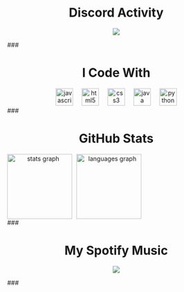 ###
<h1 align="center">Discord Activity</h1>

<p align="center">
  <a href"https://discord.com/users/867236993683816458"><img src="https://lanyard.cnrad.dev/api/867236993683816458"/></a>
</p>
###

###
<h1 align="center">I Code With</h1>
<div align="center">
  <img src="https://cdn.jsdelivr.net/gh/devicons/devicon/icons/javascript/javascript-original.svg" height="40" alt="javascript logo"  />
  <img width="12" />
  <img src="https://cdn.jsdelivr.net/gh/devicons/devicon/icons/html5/html5-original.svg" height="40" alt="html5 logo"  />
  <img width="12" />
  <img src="https://cdn.jsdelivr.net/gh/devicons/devicon/icons/css3/css3-original.svg" height="40" alt="css3 logo"  />
  <img width="12" />
  <img src="https://cdn.jsdelivr.net/gh/devicons/devicon/icons/java/java-original.svg" height="40" alt="java logo"  />
  <img width="12" />
  <img src="https://cdn.jsdelivr.net/gh/devicons/devicon/icons/python/python-original.svg" height="40" alt="python logo"  />
</div>
###

###
<h1 align="center"> GitHub Stats </h1>

<div align="center" style="display: flex; gap: 10px">
    <img src="https://github-readme-stats.vercel.app/api?username=luciaans&hide_title=false&hide_rank=false&show_icons=true&include_all_commits=true&count_private=true&disable_animations=false&theme=tokyonight&locale=en&hide_border=false" height="150" alt="stats graph"/>
    <img src="https://github-readme-stats.vercel.app/api/top-langs?username=luciaans&locale=en&hide_title=false&layout=compact&card_width=320&langs_count=5&theme=tokyonight&hide_border=false" height="150" alt="languages graph"/>
</div>
###

###
<h1 align="center">My Spotify Music</h1>
<p align="center">
  <img src="https://spotify-recently-played-readme.vercel.app/api?user=31xnixnvs4aipgfaei7sfel56vp4&unique=true" />
</p>
###


